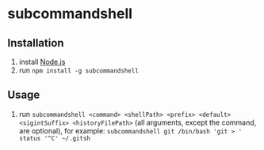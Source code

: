 # subcommandshell

## Installation

1. install [Node.js](https://nodejs.org/)
2. run `npm install -g subcommandshell`

## Usage

1. run `subcommandshell <command> <shellPath> <prefix> <default> <sigintSuffix> <historyFilePath>` (all arguments, except the command, are optional), for example: `subcommandshell git /bin/bash 'git > ' status '^C' ~/.gitsh`
